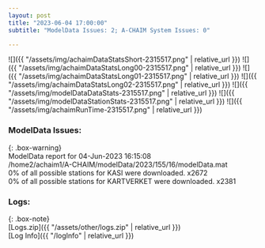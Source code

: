 ```yaml
---
layout: post
title: "2023-06-04 17:00:00"
subtitle: "ModelData Issues: 2; A-CHAIM System Issues: 0"

---
```


![]({{ "/assets/img/achaimDataStatsShort-2315517.png" | relative_url }})
![]({{ "/assets/img/achaimDataStatsLong00-2315517.png" | relative_url }})
![]({{ "/assets/img/achaimDataStatsLong01-2315517.png" | relative_url }})
![]({{ "/assets/img/achaimDataStatsLong02-2315517.png" | relative_url }})
![]({{ "/assets/img/modelDataDataStats-2315517.png" | relative_url }})
![]({{ "/assets/img/modelDataStationStats-2315517.png" | relative_url }})
![]({{ "/assets/img/achaimRunTime-2315517.png" | relative_url }})


### ModelData Issues:  
  
{: .box-warning}  
 ModelData report for 04-Jun-2023 16:15:08   
 /home2/achaim1/A-CHAIM/modelData/2023/155/16/modelData.mat   
 0% of all possible stations for KASI were downloaded. x2672   
 0% of all possible stations for KARTVERKET were downloaded. x2381   
  


### Logs:  
  
{: .box-note}  
[Logs.zip]({{ "/assets/other/logs.zip" | relative_url }})  
[Log Info]({{ "/logInfo" | relative_url }})  
